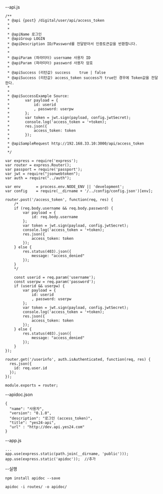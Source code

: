--api.js

    /**
     * @api {post} /digital/user/api/access_token
     *
     *
     * @apiName 로그인
     * @apiGroup LOGIN
     * @apiDescription ID/Password를 전달받아서 인증토큰값을 반환합니다.
     *
     *
     * @apiParam (파라미터) username 사용자 ID
     * @apiParam (파라미터) password 사용자 암호
     *
     * @apiSuccess (리턴값) success    true | false
     * @apiSuccess (리턴값) access_token success가 true인 경우에 Token값을 전달한다.
     *
     *
     * @apiSuccessExample Source:
     *       var payload = {
     *           id: userid
     *           , password: userpw
     *       };
     *       var token = jwt.sign(payload, config.jwtSecret);
     *       console.log('access_token = '+token);
     *       res.json({
     *           access_token: token
     *       });
     *
     * @apiSampleRequest http://192.168.33.10:3000/api/access_token
     *
     */

    var express = require('express');
    var router = express.Router();
    var passport = require('passport');
    var jwt = require("jsonwebtoken"); 
    var auth = require("../auth"); 

    var env       = process.env.NODE_ENV || 'development';
    var config    = require(__dirname + '/../config/config.json')[env];

    router.post('/access_token', function(req, res) {
        /*
        if (req.body.username && req.body.password) {
            var payload = {
                id: req.body.username
            };
            var token = jwt.sign(payload, config.jwtSecret);
            console.log('access_token = '+token);
            res.json({
                access_token: token
            });
        } else {
            res.status(403).json({
                message: "access_denied"
            });
        }
        */

        const userid = req.param('username');
        const userpw = req.param('password');
        if (userid && userpw) {
            var payload = {
                id: userid
                , password: userpw
            };
            var token = jwt.sign(payload, config.jwtSecret);
            console.log('access_token = '+token);
            res.json({
                access_token: token
            });
        } else {
            res.status(403).json({
                message: "access_denied"
            });
        }
    });

    router.get('/userinfo', auth.isAuthenticated, function(req, res) {
      res.json({
        id: req.user.id
      });
    });

    module.exports = router;


--apidoc.json

    {
      "name": "사용자",
      "version": "0.1.0",
      "description": "로그인 (access_token)",
      "title": "yes24-api",
      "url" : "http://dev.api.yes24.com"
    }


--app.js

    ...
    app.use(express.static(path.join(__dirname, 'public')));
    app.use(express.static('apidoc'));  //추가

--실행

    npm install apidoc --save

    apidoc -i routes/ -o apidoc/
